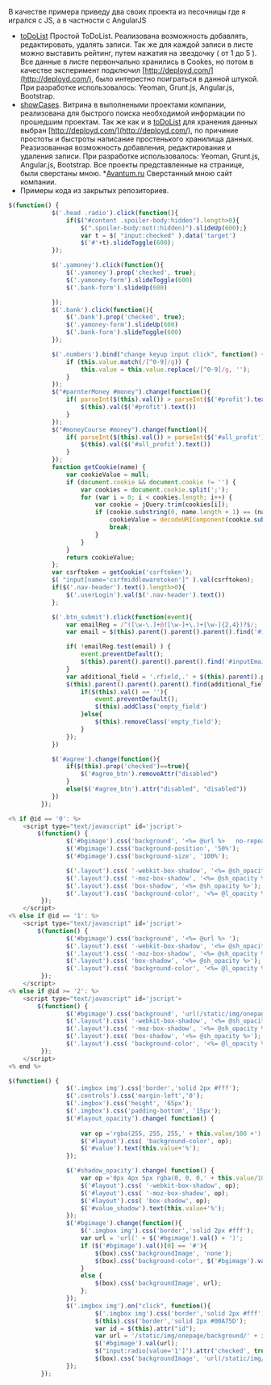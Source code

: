 
В качестве примера приведу два своих проекта из песочницы где я игрался с JS, а в частности с AngularJS
* [toDoList](https://github.com/Nigorro/ToDoList ) Простой ToDoList. Реализована возможность добавлять, редактировать, удалять записи. Так же для каждой записи в листе можно выставить рейтинг, путем нажатия на звездочку ( от 1 до 5 ). Все данные в листе первончально хранились в Cookes, но потом в качестве эксперимент подключил [http://deployd.com/](http://deployd.com/), было интерестно поиграться в данной штукой. При разработке использовалось: Yeoman, Grunt.js, Angular.js, Bootstrap. 
* [showCases](https://github.com/Nigorro/showcases). Витрина в выполнеными проектами компании, реализована для  быстрого поиска необходимой информации по прошедшим проектам. Так же как и  в [toDoList](https://github.com/Nigorro/ToDoList ) для хранения данных выбран [http://deployd.com/](http://deployd.com/), по причиние простоты и быстроты написание простенького  хранилища  данных. Реазизованная возможность добавления, редактирования и удаления записи. При разработке использовалось: Yeoman, Grunt.js, Angular.js, Bootstrap. Все проекты представленные на странице, были сверстаны мною.
*[Avantum.ru](http://avantum.ru/) Сверстанный мною сайт компании.
* Примеры кода из закрытых репозиториев.
``` js
$(function() {
			$('.head .radio').click(function(){
			    if($("#content .spoiler-body:hidden").length>0){
					$(".spoiler-body:not(:hidden)").slideUp(600);}
					var t = $( "input:checked" ).data('target')	
					$('#'+t).slideToggle(600);
			});

			$('.yamoney').click(function(){
				$('.yamoney').prop('checked', true);
				$('.yamoney-form').slideToggle(600)
				$('.bank-form').slideUp(600)

			});
			$('.bank').click(function(){
				$('.bank').prop('checked', true);
				$('.yamoney-form').slideUp(600)
				$('.bank-form').slideToggle(600)
			});

			$('.numbers').bind("change keyup input click", function() {
			    if (this.value.match(/[^0-9]/g)) {
			        this.value = this.value.replace(/[^0-9]/g, '');
			    }
			});
			$("#parnterMoney #money").change(function(){ 
			   	if( parseInt($(this).val()) > parseInt($('#profit').text())){
			   		$(this).val($('#profit').text())
			   	}
			});
			$("#moneyСourse #money").change(function(){ 
			   	if( parseInt($(this).val()) > parseInt($('#all_profit').text())){
			   		$(this).val($('#all_profit').text())
			   	}
			});
			function getCookie(name) {
			    var cookieValue = null;
			    if (document.cookie && document.cookie != '') {
			        var cookies = document.cookie.split(';');
			        for (var i = 0; i < cookies.length; i++) {
			            var cookie = jQuery.trim(cookies[i]);
			            if (cookie.substring(0, name.length + 1) == (name + '=')) {
			                cookieValue = decodeURIComponent(cookie.substring(name.length + 1));
			                break;
			            }
			        }
			    }
			    return cookieValue;
			};
			var csrftoken = getCookie('csrftoken');
			$( "input[name='csrfmiddlewaretoken']" ).val(csrftoken);
			if($('.nav-header').text().length>0){
				$('.userLogin').val($('.nav-header').text())
			};

			$('.btn_submit').click(function(event){
				var emailReg = /^([\w-\.]+@([\w-]+\.)+[\w-]{2,4})?$/;
				var email = $(this).parent().parent().parent().find('#inputEmail').val()

				if( !emailReg.test(email) ) {
					event.preventDefault();
					$(this).parent().parent().parent().find('#inputEmail').popover('show')
				}
				var additional_field = '.rfield,.' + $(this).parent().parent().parent().find('input:checked').data('type');
				$(this).parent().parent().parent().find(additional_field).each(function(){
					if($(this).val() == ''){
						event.preventDefault();
						$(this).addClass('empty_field')
					}else{
						$(this).removeClass('empty_field');
					}
				});
			})

			$('#agree').change(function(){
				if($(this).prop('checked')==true){
					$('#agree_btn').removeAttr("disabled")
				}
				else($('#agree_btn').attr("disabled", "disabled"))
			})
         });
```

``` js
<% if @id == '0': %>
	<script type="text/javascript" id='jscript'>
		$(function() { 
				$('#bgimage').css('background', '<%= @url %>   no-repeat fixed');
				$('#bgimage').css('background-position', '50%');
				$('#bgimage').css('background-size', '100%');

				$('.layout').css( '-webkit-box-shadow', '<%= @sh_opacity %>');
                $('.layout').css( '-moz-box-shadow', '<%= @sh_opacity %>');
                $('.layout').css( 'box-shadow', '<%= @sh_opacity %>');
                $('.layout').css( 'background-color', '<%= @l_opacity %>');               
		 });
	</script>
<% else if @id == '1': %>
 	<script type="text/javascript" id='jscript'>
		$(function() {
				$('#bgimage').css('background', '<%= @url %> ');
				$('.layout').css( '-webkit-box-shadow', '<%= @sh_opacity %>');
                $('.layout').css( '-moz-box-shadow', '<%= @sh_opacity %>');
                $('.layout').css( 'box-shadow', '<%= @sh_opacity %>');
                $('.layout').css( 'background-color', '<%= @l_opacity %>');
		 });
	</script>
<% else if @id >= '2': %>
 	<script type="text/javascript" id='jscript'>
		$(function() {
				$('#bgimage').css('background', 'url(/static/img/onepage/background/<%= @id %>.png )');
				$('.layout').css( '-webkit-box-shadow', '<%= @sh_opacity %>');
                $('.layout').css( '-moz-box-shadow', '<%= @sh_opacity %>');
                $('.layout').css( 'box-shadow', '<%= @sh_opacity %>');
                $('.layout').css( 'background-color', '<%= @l_opacity %>'); 
		 });
	</script>
<% end %>

```

``` js 
$(function() {
                $('.imgbox img').css('border','solid 2px #fff');   
                $('.controls').css('margin-left','0');
                $('.imgbox').css('height', '65px');
                $('.imgbox').css('padding-bottom', '15px');
                $('#layout_opacity').change( function() {
                   
                    var op ='rgba(255, 255, 255,' + this.value/100 +')';
                    $('#layout').css( 'background-color', op);
                    $('#value').text(this.value+'%');
                });

                $('#shadow_opacity').change( function() {
                    var op ='0px 4px 5px rgba(0, 0, 0,' + this.value/100 +')';
                    $('#layout').css( '-webkit-box-shadow', op);
                    $('#layout').css( '-moz-box-shadow', op);
                    $('#layout').css( 'box-shadow', op);
                    $('#value_shadow').text(this.value+'%');
                });
                $('#bgimage').change(function(){
                    $('.imgbox img').css('border','solid 2px #fff');
                    var url = 'url(' + $('#bgimage').val() + ')';
                    if ($('#bgimage').val()[0] == '#'){
                        $(box).css('backgroundImage', 'none');
                        $(box).css('background-color', $('#bgimage').val());
                    }
                    else {
                        $(box).css('backgroundImage', url);
                    };
                });
                $('.imgbox img').on("click", function(){
                        $('.imgbox img').css('border','solid 2px #fff');    
                        $(this).css('border','solid 2px #00A75D');
                        var id = $(this).attr("id");
                        var url = '/static/img/onepage/background/' + id + '.png';
                        $('#bgimage').val(url);
                        $("input:radio[value='1']").attr('checked', true);
                        $(box).css('backgroundImage', 'url(/static/img/onepage/background/' + id + '.png)');
                });               
         });
```
